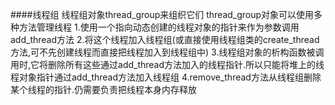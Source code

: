 ####线程组
    线程组对象thread_group来组织它们
    thread_group对象可以使用多种方法管理线程
    1.使用一个指向动态创建的线程对象的指针来作为参数调用add_thread方法
    2.将这个线程加入线程组(或直接使用线程组类的create_thread方法,可不先创建线程而直接把线程加入到线程组中)
    3.线程组对象的析构函数被调用时,它将删除所有这些通过add_thread方法加入的线程指针.所以只能将堆上的线程对象指针通过add_thread方法加入线程组
    4.remove_thread方法从线程组删除某个线程的指针.仍需要负责把线程本身内存释放
